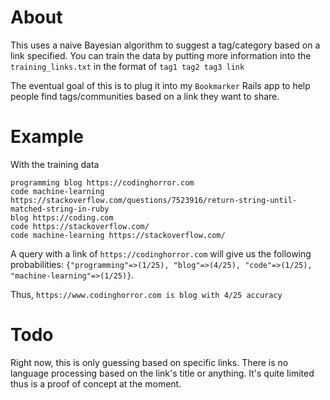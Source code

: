 # About

This uses a naive Bayesian algorithm to suggest a tag/category based on a link specified. You can train the data by putting more information into the `training_links.txt` in the format of `tag1 tag2 tag3 link`

The eventual goal of this is to plug it into my `Bookmarker` Rails app to help people find tags/communities based on a link they want to share.

# Example

With the training data
```
programming blog https://codinghorror.com
code machine-learning https://stackoverflow.com/questions/7523916/return-string-until-matched-string-in-ruby
blog https://coding.com
code https://stackoverflow.com/
code machine-learning https://stackoverflow.com/
```

A query with a link of `https://codinghorror.com` will give us the following probabilities:
`{"programming"=>(1/25), "blog"=>(4/25), "code"=>(1/25), "machine-learning"=>(1/25)}`.

Thus, `https://www.codinghorror.com is blog with 4/25 accuracy`

# Todo

Right now, this is only guessing based on specific links. There is no language processing based on the link's title or anything. It's quite limited thus is a proof of concept at the moment.
